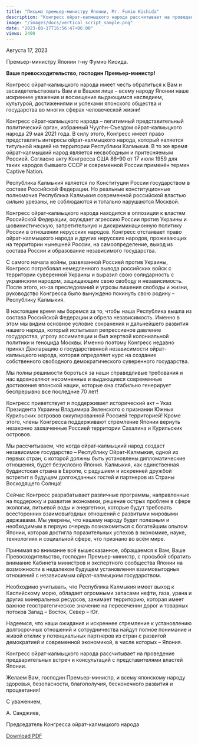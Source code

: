 ```yaml
---
title: "Письмо премьер-министру Японии, Mr. Fumio Kishida"
description: "Конгресс ойрат-калмыцкого народа рассчитывает на проведение предварительных встреч и консультаций с представителями властей Японии."
image: "/images/docs/vertical_script_sample.png"
date: "2023-08-17T16:56:47+06:00"
views: 2400
---
```


Августа 17, 2023

Премьер-министру Японии
г-ну Фумио Кисида.

**Ваше превосходительство, господин Премьер-министр!**

Конгресс ойрат-калмыцкого народа имеет честь обратиться к Вам и засвидетельствовать Вам и в Вашем лице – всему народу Японии наше искреннее уважение и восхищение выдающимся наследием, культурой, достижениями и успехами японского общества и государства во многих сферах человеческой жизни!

Конгресс ойрат-калмыцкого народа – легитимный представительный политический орган, избранный Чуулhн-Съездом ойрат-калмыцкого народа 29 мая 2021 года. В силу этого, Конгресс имеет право представлять интересы ойрат-калмыцкого народа, который является титульной нацией на территории Республики Калмыкия. В то же время ойрат-калмыцкий народ является несвободным и притесняемым Россией. Согласно акту Конгресса США 86–90 от 17 июля 1959 для таких народов бывшего СССР и современной России применён термин Captive Nation.

Республика Калмыкия является по Конституции России государством в составе Российской Федерации. Но реальные конституционные полномочия Республика Калмыкия современной российской властью сильно урезаны, не соблюдаются и тотально нарушаются Москвой.

Конгресс ойрат-калмыцкого народа находится в оппозиции к властям Российской Федерации, осуждает агрессию России против Украины и шовинистическую, запретительную и дискриминационную политику России в отношении нерусских народов. Конгресс отстаивает право ойрат-калмыцкого народа и других нерусских народов, проживающих на территории нынешней России, на самоопределение, выход из состава России и образование независимого государства. 

С самого начала войны, развязанной Россией против Украины, Конгресс потребовал немедленного вывода российских войск с территории суверенной Украины и выразил свою солидарность с украинским народом, защищающим свою свободу и независимость. После этого, из-за преследований и угрозы лишения свободы и жизни, руководство Конгресса было вынуждено покинуть свою родину – Республику Калмыкия.

В настоящее время мы боремся за то, чтобы наша Республика вышла из состава Российской Федерации и обрела независимость. Именно в этом мы видим основное условие сохранения и дальнейшего развития нашего народа, который испытывал репрессивное давление государства, угрозу ассимиляции и был жертвой колониальной политики и геноцида Москвы. Именно поэтому Конгресс недавно принял Декларацию о государственной независимости ойрат-калмыцкого народа, которая определяет курс на создание собственного свободного демократического суверенного государства. 

Мы полны решимости бороться за наши справедливые требования и нас вдохновляют несомненные и выдающиеся современные достижения японской нации, которые она стабильно генерирует беспрерывно все последние 70 лет!

Конгресс приветствует и поддерживает исторический акт – Указ Президента Украины Владимира Зеленского о признании Южных Курильских островов оккупированной Россией территорией! Кроме этого, члены Конгресса поддерживают стремление Японии вернуть незаконно захваченные Россией территории Сахалина и Курильских островов.

Мы рассчитываем, что когда ойрат-калмыцкий народ создаст независимое государство – Республику Ойрат-Калмыкия, одной из первых стран, с которой должны быть установлены дипломатические отношения, будет безусловно Япония. Калмыкия, как единственная буддистская страна в Европе, с радушием и искренней дружбой встретит в будущем долгожданных гостей и партнеров из Страны Восходящего Солнца!

Сейчас Конгресс разрабатывает различные программы, направленные на поддержку и развитие экономики, решение острых проблем в сфере экологии, питьевой воды и энергетики, которые будут требовать всесторонних взаимовыгодных отношений с развитыми мировыми державами. Мы уверены, что нашему народу будет полезным и необходимым в первую очередь познакомиться с богатейшим опытом Японии, которая достигла поразительных успехов в экономике, науке, технологиях и социальной сфере, что признано во всём мире.

Принимая во внимание всё вышесказанное, обращаемся к Вам, Ваше Превосходительство, господин Премьер-министр, с просьбой обратить внимание Кабинета министров и экспертного сообщества Японии на возможности в недалеком будущем установления взаимовыгодных отношений с независимым ойрат-калмыцким государством. 

Необходимо учитывать, что Республика Калмыкия имеет выход к Каспийскому морю, обладает огромными запасами нефти, газа, урана и других минеральных ресурсов, занимает территорию, которая имеет важное геостратегическое значение на пересечении дорог и товарных потоков Запад – Восток, Север – Юг.

Надеемся, что наши ожидания и искреннее стремление к установлению долгосрочных отношений и сотрудничества найдут полное понимание и живой отклик у потенциальных партнеров из стран с развитой демократией и современной экономикой, в числе которых – Япония.

Конгресс ойрат-калмыцкого народа рассчитывает на проведение предварительных встреч и консультаций с представителями властей Японии.

Желаем Вам, господин Премьер-министр, и всему японскому народу здоровья, безопасности, благополучия, бесконечного развития и процветания!

С уважением,

А. Санджиев, 

Председатель Конгресса 
ойрат-калмыцкого народа

[Download PDF](https://s3fkf-public.s3.us-east-2.amazonaws.com/docs/Fumio-Kishida-August-17-2023.pdf)

